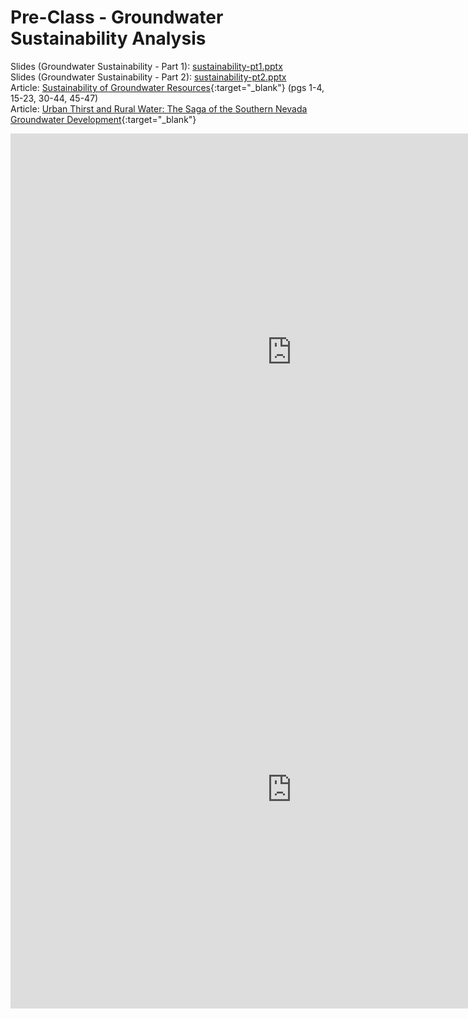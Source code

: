 # Pre-Class - Groundwater Sustainability Analysis



Slides (Groundwater Sustainability - Part 1): [sustainability-pt1.pptx](sustainability-pt1.pptx) <br>
Slides (Groundwater Sustainability - Part 2): [sustainability-pt2.pptx](sustainability-pt2.pptx) <br>
Article: [Sustainability of Groundwater Resources](1999%20-%20alley%2C%20reilly%2C%20franke%20%28sustainability%20of%20gw%20resources%29.pdf){:target="_blank"}
(pgs 1-4, 15-23, 30-44, 45-47)<br>
Article: [Urban Thirst and Rural Water: The Saga of the Southern Nevada Groundwater Development](https://ngwa.onlinelibrary.wiley.com/doi/10.1111/gwat.13364){:target="_blank"}<br>

<iframe width="900" height="700" src="https://www.youtube.com/embed/aMBb_2VIhxA?si=6Cc-TF2-_Ts_ou0p" title="YouTube 
video player" frameborder="0" allow="accelerometer; autoplay; clipboard-write; encrypted-media; gyroscope; picture-in-picture; web-share" referrerpolicy="strict-origin-when-cross-origin" allowfullscreen></iframe>

<iframe width="900" height="700" src="https://www.youtube.com/embed/LMsZ3mEcrME?si=cFPuVTpDM81lo45f" title="YouTube 
video player" frameborder="0" allow="accelerometer; autoplay; clipboard-write; encrypted-media; gyroscope; picture-in-picture; web-share" referrerpolicy="strict-origin-when-cross-origin" allowfullscreen></iframe>